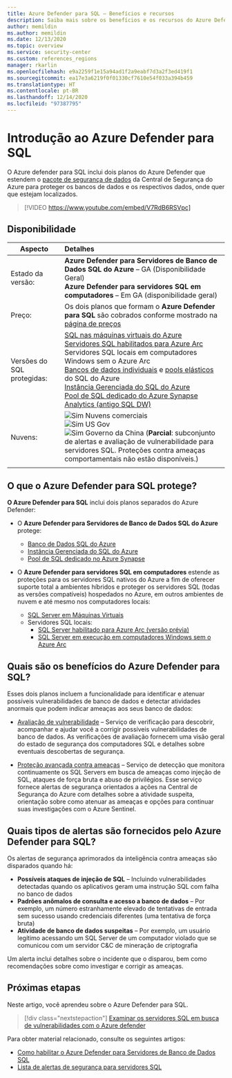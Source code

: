 ```yaml
---
title: Azure Defender para SQL – Benefícios e recursos
description: Saiba mais sobre os benefícios e os recursos do Azure Defender para SQL.
author: memildin
ms.author: memildin
ms.date: 12/13/2020
ms.topic: overview
ms.service: security-center
ms.custom: references_regions
manager: rkarlin
ms.openlocfilehash: e9a2259f1e15a94ad1f2a9eabf7d3a2f3ed419f1
ms.sourcegitcommit: ea17e3a6219f0f01330cf7610e54f033a394b459
ms.translationtype: HT
ms.contentlocale: pt-BR
ms.lasthandoff: 12/14/2020
ms.locfileid: "97387795"
---
```

# <a name="introduction-to-azure-defender-for-sql"></a>Introdução ao Azure Defender para SQL

O Azure defender para SQL inclui dois planos do Azure Defender que estendem o [pacote de segurança de dados](../azure-sql/database/azure-defender-for-sql.md) da Central de Segurança do Azure para proteger os bancos de dados e os respectivos dados, onde quer que estejam localizados. 

> [!VIDEO https://www.youtube.com/embed/V7RdB6RSVpc]

## <a name="availability"></a>Disponibilidade

|Aspecto|Detalhes|
|----|:----|
|Estado da versão:|**Azure Defender para Servidores de Banco de Dados SQL do Azure** – GA (Disponibilidade Geral)<br>**Azure Defender para servidores SQL em computadores** – Em GA (disponibilidade geral) |
|Preço:|Os dois planos que formam o **Azure Defender para SQL** são cobrados conforme mostrado na [página de preços](security-center-pricing.md)|
|Versões do SQL protegidas:|[SQL nas máquinas virtuais do Azure](../azure-sql/virtual-machines/windows/sql-server-on-azure-vm-iaas-what-is-overview.md)<br>[Servidores SQL habilitados para Azure Arc](https://docs.microsoft.com/sql/sql-server/azure-arc/overview)<br>Servidores SQL locais em computadores Windows sem o Azure Arc<br>[Bancos de dados individuais](../azure-sql/database/single-database-overview.md) e [pools elásticos](../azure-sql/database/elastic-pool-overview.md) do SQL do Azure<br>[Instância Gerenciada do SQL do Azure](../azure-sql/managed-instance/sql-managed-instance-paas-overview.md)<br>[Pool de SQL dedicado do Azure Synapse Analytics (antigo SQL DW)](../synapse-analytics/sql-data-warehouse/sql-data-warehouse-overview-what-is.md)|
|Nuvens:|![Sim](./media/icons/yes-icon.png) Nuvens comerciais<br>![Sim](./media/icons/yes-icon.png) US Gov<br>![Sim](./media/icons/yes-icon.png) Governo da China (**Parcial**: subconjunto de alertas e avaliação de vulnerabilidade para servidores SQL. Proteções contra ameaças comportamentais não estão disponíveis.)|
|||

## <a name="what-does-azure-defender-for-sql-protect"></a>O que o Azure Defender para SQL protege?

**O Azure Defender para SQL** inclui dois planos separados do Azure Defender:

- O **Azure Defender para Servidores de Banco de Dados SQL do Azure** protege:
    - [Banco de Dados SQL do Azure](../azure-sql/database/sql-database-paas-overview.md)
    - [Instância Gerenciada do SQL do Azure](../azure-sql/managed-instance/sql-managed-instance-paas-overview.md)
    - [Pool de SQL dedicado no Azure Synapse](../synapse-analytics/sql-data-warehouse/sql-data-warehouse-overview-what-is.md)

- O **Azure Defender para servidores SQL em computadores** estende as proteções para os servidores SQL nativos do Azure a fim de oferecer suporte total a ambientes híbridos e proteger os servidores SQL (todas as versões compatíveis) hospedados no Azure, em outros ambientes de nuvem e até mesmo nos computadores locais:
    - [SQL Server em Máquinas Virtuais](https://azure.microsoft.com/services/virtual-machines/sql-server/)
    - Servidores SQL locais:
        - [SQL Server habilitado para Azure Arc (versão prévia)](https://docs.microsoft.com/sql/sql-server/azure-arc/overview)
        - [SQL Server em execução em computadores Windows sem o Azure Arc](../azure-monitor/platform/agent-windows.md)


## <a name="what-are-the-benefits-of-azure-defender-for-sql"></a>Quais são os benefícios do Azure Defender para SQL?

Esses dois planos incluem a funcionalidade para identificar e atenuar possíveis vulnerabilidades de banco de dados e detectar atividades anormais que podem indicar ameaças aos seus banco de dados:

- [Avaliação de vulnerabilidade](../azure-sql/database/sql-vulnerability-assessment.md) – Serviço de verificação para descobrir, acompanhar e ajudar você a corrigir possíveis vulnerabilidades de banco de dados. As verificações de avaliação fornecem uma visão geral do estado de segurança dos computadores SQL e detalhes sobre eventuais descobertas de segurança.

- [Proteção avançada contra ameaças](../azure-sql/database/threat-detection-overview.md) – Serviço de detecção que monitora continuamente os SQL Servers em busca de ameaças como injeção de SQL, ataques de força bruta e abuso de privilégios. Esse serviço fornece alertas de segurança orientados a ações na Central de Segurança do Azure com detalhes sobre a atividade suspeita, orientação sobre como atenuar as ameaças e opções para continuar suas investigações com o Azure Sentinel.


## <a name="what-kind-of-alerts-does-azure-defender-for-sql-provide"></a>Quais tipos de alertas são fornecidos pelo Azure Defender para SQL?

Os alertas de segurança aprimorados da inteligência contra ameaças são disparados quando há:

- **Possíveis ataques de injeção de SQL** – Incluindo vulnerabilidades detectadas quando os aplicativos geram uma instrução SQL com falha no banco de dados
- **Padrões anômalos de consulta e acesso a banco de dados** – Por exemplo, um número estranhamente elevado de tentativas de entrada sem sucesso usando credenciais diferentes (uma tentativa de força bruta)
- **Atividade de banco de dados suspeitas** – Por exemplo, um usuário legítimo acessando um SQL Server de um computador violado que se comunicou com um servidor C&C de mineração de criptografia

Um alerta inclui detalhes sobre o incidente que o disparou, bem como recomendações sobre como investigar e corrigir as ameaças.



## <a name="next-steps"></a>Próximas etapas

Neste artigo, você aprendeu sobre o Azure Defender para SQL.

> [!div class="nextstepaction"]
> [Examinar os servidores SQL em busca de vulnerabilidades com o Azure defender](defender-for-sql-usage.md)

Para obter material relacionado, consulte os seguintes artigos: 

- [Como habilitar o Azure Defender para Servidores de Banco de Dados SQL](../azure-sql/database/azure-defender-for-sql.md)
- [Lista de alertas de segurança para servidores SQL](alerts-reference.md#alerts-sql-db-and-warehouse)

